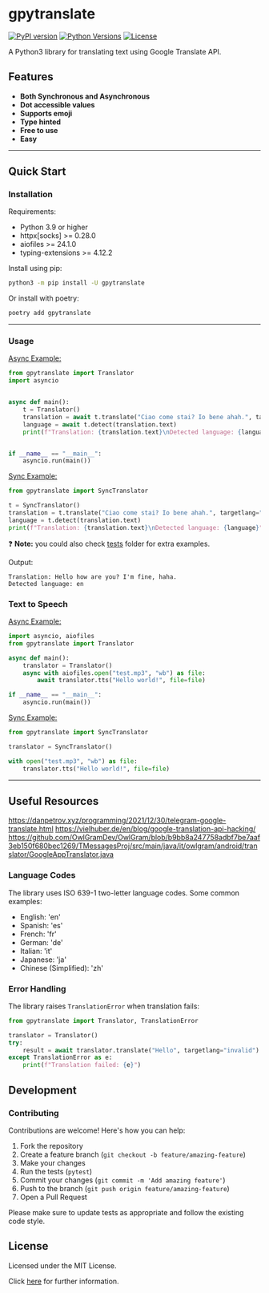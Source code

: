 # gpytranslate

[![PyPI version](https://badge.fury.io/py/gpytranslate.svg)](https://badge.fury.io/py/gpytranslate)
[![Python Versions](https://img.shields.io/pypi/pyversions/gpytranslate.svg)](https://pypi.org/project/gpytranslate/)
[![License](https://img.shields.io/github/license/DavideGalilei/gpytranslate.svg)](https://github.com/DavideGalilei/gpytranslate/blob/master/LICENSE)

A Python3 library for translating text using Google Translate API.
## Features
 - **Both Synchronous and Asynchronous**
 - **Dot accessible values**
 - **Supports emoji**
 - **Type hinted**
 - **Free to use**
 - **Easy**

----
## Quick Start

### Installation

Requirements:
- Python 3.9 or higher
- httpx[socks] >= 0.28.0
- aiofiles >= 24.1.0
- typing-extensions >= 4.12.2

Install using pip:
```bash
python3 -m pip install -U gpytranslate
```

Or install with poetry:
```bash
poetry add gpytranslate
```
----
### Usage

[Async Example:](/examples/async/example.py)
```python
from gpytranslate import Translator
import asyncio


async def main():
    t = Translator()
    translation = await t.translate("Ciao come stai? Io bene ahah.", targetlang="en")
    language = await t.detect(translation.text)
    print(f"Translation: {translation.text}\nDetected language: {language}")


if __name__ == "__main__":
    asyncio.run(main())
```

[Sync Example:](/examples/sync/example.py)
```python
from gpytranslate import SyncTranslator

t = SyncTranslator()
translation = t.translate("Ciao come stai? Io bene ahah.", targetlang="en")
language = t.detect(translation.text)
print(f"Translation: {translation.text}\nDetected language: {language}")
```
❓ **Note:** you could also check [tests](/tests) folder for extra examples.

Output:
```
Translation: Hello how are you? I'm fine, haha.
Detected language: en
```

### Text to Speech
[Async Example:](/examples/async/tts.py)
```python
import asyncio, aiofiles
from gpytranslate import Translator

async def main():
    translator = Translator()
    async with aiofiles.open("test.mp3", "wb") as file:
        await translator.tts("Hello world!", file=file)

if __name__ == "__main__":
    asyncio.run(main())
```

[Sync Example:](/examples/sync/tts.py)
```python
from gpytranslate import SyncTranslator

translator = SyncTranslator()

with open("test.mp3", "wb") as file:
    translator.tts("Hello world!", file=file)
```

----
## Useful Resources
https://danpetrov.xyz/programming/2021/12/30/telegram-google-translate.html
https://vielhuber.de/en/blog/google-translation-api-hacking/
https://github.com/OwlGramDev/OwlGram/blob/b9bb8a247758adbf7be7aaf3eb150f680bec1269/TMessagesProj/src/main/java/it/owlgram/android/translator/GoogleAppTranslator.java

### Language Codes

The library uses ISO 639-1 two-letter language codes. Some common examples:

- English: 'en'
- Spanish: 'es' 
- French: 'fr'
- German: 'de'
- Italian: 'it'
- Japanese: 'ja'
- Chinese (Simplified): 'zh'

### Error Handling

The library raises `TranslationError` when translation fails:

```python
from gpytranslate import Translator, TranslationError

translator = Translator()
try:
    result = await translator.translate("Hello", targetlang="invalid")
except TranslationError as e:
    print(f"Translation failed: {e}")
```

## Development

### Contributing

Contributions are welcome! Here's how you can help:

1. Fork the repository
2. Create a feature branch (`git checkout -b feature/amazing-feature`)
3. Make your changes
4. Run the tests (`pytest`)
5. Commit your changes (`git commit -m 'Add amazing feature'`)
6. Push to the branch (`git push origin feature/amazing-feature`)
7. Open a Pull Request

Please make sure to update tests as appropriate and follow the existing code style.
## License
Licensed under the MIT License.

Click [here](/LICENSE) for further information.
